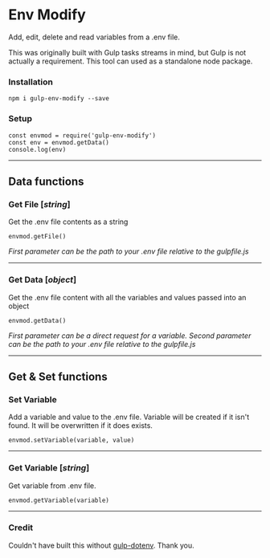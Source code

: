 # Env Modify

Add, edit, delete and read variables from a .env file.

This was originally built with Gulp tasks streams in mind, but Gulp is not actually a requirement. This tool can used as a standalone node package.

### Installation
```
npm i gulp-env-modify --save
```
### Setup
```
const envmod = require('gulp-env-modify')
const env = envmod.getData()
console.log(env)
```
------

## Data functions

### Get File [*string*]

Get the .env file contents as a string

`envmod.getFile()`

*First parameter can be the path to your .env file relative to the gulpfile.js*

------

### Get Data [*object*]

Get the .env file content with all the variables and values passed into an object

`envmod.getData()`

*First parameter can be a direct request for a variable.*
*Second parameter can be the path to your .env file relative to the gulpfile.js*

------

## Get & Set functions

### Set Variable

Add a variable and value to the .env file. Variable will be created if it isn't found. It will be overwritten if it does exists.

`envmod.setVariable(variable, value)`

------

### Get Variable [*string*]

Get variable from .env file.

`envmod.getVariable(variable)`

------

### Credit
Couldn't have built this without [gulp-dotenv](https://github.com/pine/gulp-dotenv). Thank you.
